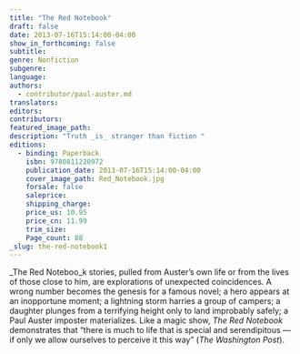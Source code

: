 ```yaml
---
title: "The Red Notebook"
draft: false
date: 2013-07-16T15:14:00-04:00
show_in_forthcoming: false
subtitle:
genre: Nonfiction
subgenre:
language:
authors:
  - contributor/paul-auster.md
translators:
editors:
contributors:
featured_image_path:
description: "Truth _is_ stranger than fiction "
editions:
  - binding: Paperback
    isbn: 9780811220972
    publication_date: 2013-07-16T15:14:00-04:00
    cover_image_path: Red_Notebook.jpg
    forsale: false
    saleprice:
    shipping_charge:
    price_us: 10.95
    price_cn: 11.99
    trim_size:
    Page_count: 88
_slug: the-red-notebook1
---
```


_The Red Noteboo_k stories, pulled from Auster’s own life or from the lives of those close to him, are explorations of unexpected coincidences. A wrong number becomes the genesis for a famous novel; a hero appears at an inopportune moment; a lightning storm harries a group of campers; a daughter plunges from a terrifying height only to land improbably safely; a Paul Auster imposter materializes. Like a magic show, _The Red Notebook_ demonstrates that “there is much to life that is special and serendipitous — if only we allow ourselves to perceive it this way” (_The Washington Post_).

